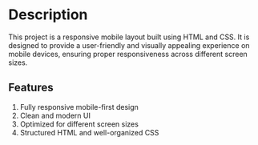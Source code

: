 # Description

This project is a responsive mobile layout built using HTML and CSS. It is designed to provide a user-friendly and visually appealing experience on mobile devices, ensuring proper responsiveness across different screen sizes.

## Features

1) Fully responsive mobile-first design
2) Clean and modern UI
3) Optimized for different screen sizes
4) Structured HTML and well-organized CSS
